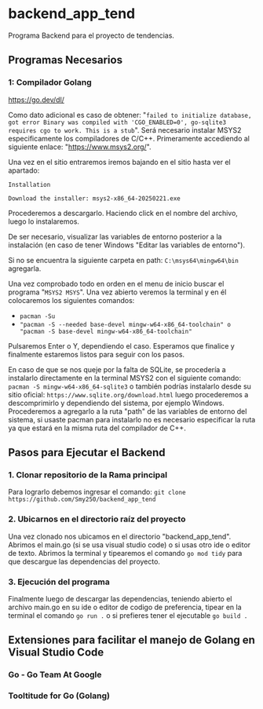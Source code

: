 # backend_app_tend

Programa Backend para el proyecto de tendencias.

## Programas Necesarios

### 1: Compilador Golang

<https://go.dev/dl/>

Como dato adicional es caso de obtener: "`failed to initialize database, got error Binary was compiled with 'CGO_ENABLED=0', go-sqlite3 requires cgo to work. This is a stub`". Será necesario instalar MSYS2 especificamente los compiladores de C/C++. Primeramente accediendo al siguiente enlace: "<https://www.msys2.org/>".

Una vez en el sitio entraremos iremos bajando en el sitio hasta ver el apartado:

`Installation`

`Download the installer: msys2-x86_64-20250221.exe`

Procederemos a descargarlo. Haciendo click en el nombre del archivo, luego lo instalaremos.

De ser necesario, visualizar las variables de entorno posterior a la instalación (en caso de tener Windows "Editar las variables de entorno").

Si no se encuentra la siguiente carpeta en path: `C:\msys64\mingw64\bin` agregarla.

Una vez comprobado todo en orden en el menu de inicio buscar el programa "`MSYS2 MSYS`". Una vez abierto veremos la terminal y en él colocaremos los siguientes comandos:

* `pacman -Su`
* `"pacman -S --needed base-devel mingw-w64-x86_64-toolchain" o "pacman -S base-devel mingw-w64-x86_64-toolchain"`

Pulsaremos Enter o Y, dependiendo el caso. Esperamos que finalice y finalmente estaremos listos para seguir con los pasos.

En caso de que se nos queje por la falta de SQLite, se procedería a instalarlo directamente en la terminal MSYS2 con el siguiente comando: `pacman -S mingw-w64-x86_64-sqlite3` o también podrías instalarlo desde su sitio oficial: `https://www.sqlite.org/download.html` luego procederemos a descomprimirlo y dependiendo del sistema, por ejemplo Windows. Procederemos a agregarlo a la ruta "path" de las variables de entorno del sistema, si usaste pacman para instalarlo no es necesario especificar la ruta ya que estará en la misma ruta del compilador de C++.

## Pasos para Ejecutar el Backend

### 1. Clonar repositorio de la Rama principal

Para lograrlo debemos ingresar el comando:
`git clone https://github.com/Smy250/backend_app_tend`

### 2. Ubicarnos en el directorio raíz del proyecto

Una vez clonado nos ubicamos en el directorio "backend_app_tend". Abrimos el main.go (si se usa visual studio code) o si usas otro ide o editor de texto. Abrimos la terminal y tipearemos el comando `go mod tidy` para que descargue las dependencias del proyecto.

### 3. Ejecución del programa

Finalmente luego de descargar las dependencias, teniendo abierto el archivo main.go en su ide o editor de codigo de preferencia, tipear en la terminal el comando `go run .` o si prefieres tener el ejecutable `go build .`

## Extensiones para facilitar el manejo de Golang en Visual Studio Code

### Go - Go Team At Google

### Tooltitude for Go (Golang)
